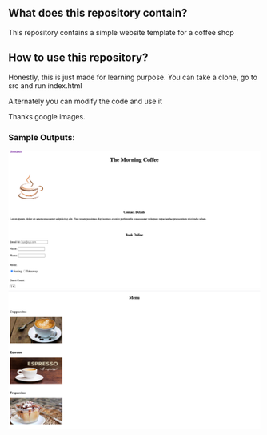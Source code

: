 ## What does this repository contain?
This repository contains a simple website template for a coffee shop

## How to use this repository?
Honestly, this is just made for learning purpose. You can take a clone, go to src and run index.html

Alternately you can modify the code and use it

Thanks google images.

### Sample Outputs:

![alt text](https://github.com/shivekchhabra/Cofee-Shop-Website/blob/master/Output/contact_page.png)
![alt text](https://github.com/shivekchhabra/Cofee-Shop-Website/blob/master/Output/menu_page.png)
